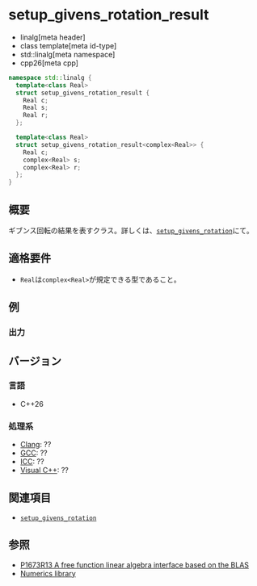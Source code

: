 # setup_givens_rotation_result
* linalg[meta header]
* class template[meta id-type]
* std::linalg[meta namespace]
* cpp26[meta cpp]

```cpp
namespace std::linalg {
  template<class Real>
  struct setup_givens_rotation_result {
    Real c;
    Real s;
    Real r;
  };

  template<class Real>
  struct setup_givens_rotation_result<complex<Real>> {
    Real c;
    complex<Real> s;
    complex<Real> r;
  };
}
```

## 概要
ギブンス回転の結果を表すクラス。詳しくは、[`setup_givens_rotation`](setup_givens_rotation.md)にて。


## 適格要件
- `Real`は`complex<Real>`が規定できる型であること。


## 例


### 出力


## バージョン
### 言語
- C++26

### 処理系
- [Clang](/implementation.md#clang): ??
- [GCC](/implementation.md#gcc): ??
- [ICC](/implementation.md#icc): ??
- [Visual C++](/implementation.md#visual_cpp): ??


## 関連項目
- [`setup_givens_rotation`](setup_givens_rotation.md)


## 参照
- [P1673R13 A free function linear algebra interface based on the BLAS](https://www.open-std.org/jtc1/sc22/wg21/docs/papers/2023/p1673r13.html)
- [Numerics library](https://eel.is/c++draft/complex.numbers)